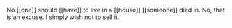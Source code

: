 No [[one]] should [[have]] to live in a [[house]] [[someone]] died in. No, that is an excuse. I simply wish not to sell it.